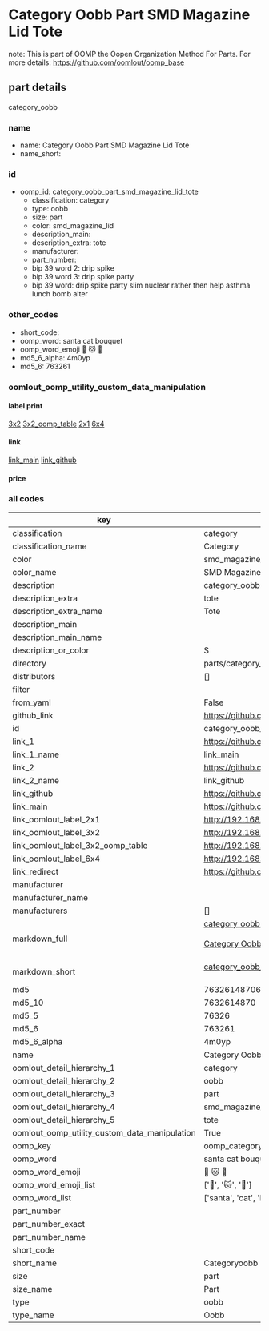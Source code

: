 # Category Oobb Part SMD Magazine Lid Tote  

note: This is part of OOMP the Oopen Organization Method For Parts. For more details: https://github.com/oomlout/oomp_base

##  part details
  



category_oobb



### name
* name: Category Oobb Part SMD Magazine Lid Tote
* name_short: 
### id
* oomp_id: category_oobb_part_smd_magazine_lid_tote
  * classification: category
  * type: oobb
  * size: part
  * color: smd_magazine_lid
  * description_main: 
  * description_extra: tote
  * manufacturer: 
  * part_number: 
  * bip 39 word 2: drip spike
  * bip 39 word 3: drip spike party
  * bip 39 word: drip spike party slim nuclear rather then help asthma lunch bomb alter

### other_codes
* short_code: 
* oomp_word: santa cat bouquet
* oomp_word_emoji :santa: :cat: :bouquet:
* md5_6_alpha: 4m0yp
* md5_6: 763261






### oomlout_oomp_utility_custom_data_manipulation
#### label print
[3x2](http://192.168.1.245:1112/?label=oomp%204m0yp)
[3x2_oomp_table](http://192.168.1.108:1112/?label=oomp%204m0yp)
[2x1](http://192.168.1.242:1112/?label=oomp%204m0yp)
[6x4](http://192.168.1.55:1112/?label=oomp%204m0yp)    

#### link

[link_main](https://github.com/oomlout/oomlout_oomp_version_1_messy/tree/main/parts/category_oobb_part_smd_magazine_lid_tote) [link_github](https://github.com/oomlout/oomlout_oomp_version_1_messy/tree/main/parts/category_oobb_part_smd_magazine_lid_tote)                             

#### price







### all codes 
| key | value |  
| --- | --- |  
| classification | category |  
| classification_name | Category |  
| color | smd_magazine_lid |  
| color_name | SMD Magazine Lid |  
| description | category_oobb |  
| description_extra | tote |  
| description_extra_name | Tote |  
| description_main |  |  
| description_main_name |  |  
| description_or_color | S  |  
| directory | parts/category_oobb_part_smd_magazine_lid_tote |  
| distributors | [] |  
| filter |  |  
| from_yaml | False |  
| github_link | https://github.com/oomlout/oomlout_oomp_part_src/tree/main/parts/category_oobb_part_smd_magazine_lid_tote |  
| id | category_oobb_part_smd_magazine_lid_tote |  
| link_1 | https://github.com/oomlout/oomlout_oomp_version_1_messy/tree/main/parts/category_oobb_part_smd_magazine_lid_tote |  
| link_1_name | link_main |  
| link_2 | https://github.com/oomlout/oomlout_oomp_version_1_messy/tree/main/parts/category_oobb_part_smd_magazine_lid_tote |  
| link_2_name | link_github |  
| link_github | https://github.com/oomlout/oomlout_oomp_version_1_messy/tree/main/parts/category_oobb_part_smd_magazine_lid_tote |  
| link_main | https://github.com/oomlout/oomlout_oomp_version_1_messy/tree/main/parts/category_oobb_part_smd_magazine_lid_tote |  
| link_oomlout_label_2x1 | http://192.168.1.242:1112/?label=oomp%204m0yp |  
| link_oomlout_label_3x2 | http://192.168.1.245:1112/?label=oomp%204m0yp |  
| link_oomlout_label_3x2_oomp_table | http://192.168.1.108:1112/?label=oomp%204m0yp |  
| link_oomlout_label_6x4 | http://192.168.1.55:1112/?label=oomp%204m0yp |  
| link_redirect | https://github.com/oomlout/oomlout_oomp_version_1_messy/tree/main/parts/category_oobb_part_smd_magazine_lid_tote |  
| manufacturer |  |  
| manufacturer_name |  |  
| manufacturers | [] |  
| markdown_full | [category_oobb_part_smd_magazine_lid_tote](none)<br>[](none)<br>[Category Oobb Part Smd Magazine Lid Tote](none)<br><br> |  
| markdown_short | [category_oobb_part_smd_magazine_lid_tote](none)<br><br> |  
| md5 | 76326148706b1c06c94bacbd41347219 |  
| md5_10 | 7632614870 |  
| md5_5 | 76326 |  
| md5_6 | 763261 |  
| md5_6_alpha | 4m0yp |  
| name | Category Oobb Part SMD Magazine Lid Tote |  
| oomlout_detail_hierarchy_1 | category |  
| oomlout_detail_hierarchy_2 | oobb |  
| oomlout_detail_hierarchy_3 | part |  
| oomlout_detail_hierarchy_4 | smd_magazine_lid |  
| oomlout_detail_hierarchy_5 | tote |  
| oomlout_oomp_utility_custom_data_manipulation | True |  
| oomp_key | oomp_category_oobb_part_smd_magazine_lid_tote |  
| oomp_word | santa cat bouquet |  
| oomp_word_emoji | :santa: :cat: :bouquet: |  
| oomp_word_emoji_list | [':santa:', ':cat:', ':bouquet:'] |  
| oomp_word_list | ['santa', 'cat', 'bouquet'] |  
| part_number |  |  
| part_number_exact |  |  
| part_number_name |  |  
| short_code |  |  
| short_name | Categoryoobb |  
| size | part |  
| size_name | Part |  
| type | oobb |  
| type_name | Oobb |  
